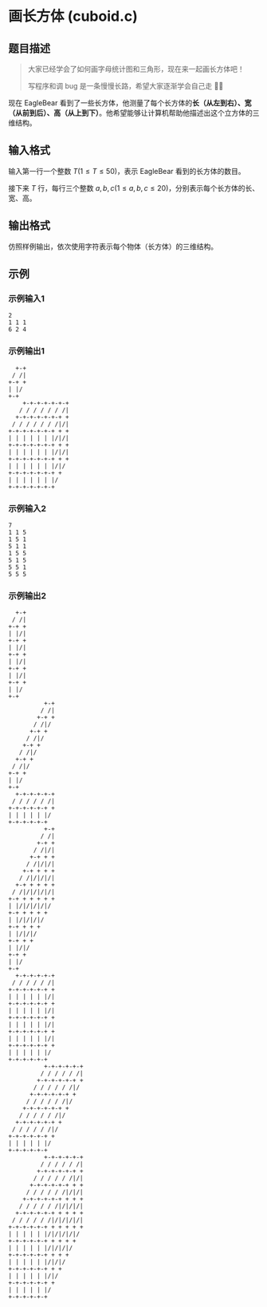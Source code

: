 # 画长方体 (cuboid.c)

## 题目描述

> 大家已经学会了如何画字母统计图和三角形，现在来一起画长方体吧！
>
> 写程序和调 bug 是一条慢慢长路，希望大家逐渐学会自己走 🙏🏻

现在 EagleBear 看到了一些长方体，他测量了每个长方体的**长（从左到右）、宽（从前到后）、高（从上到下）**。他希望能够让计算机帮助他描述出这个立方体的三维结构。

## 输入格式

输入第一行一个整数 $T(1 \le T \le 50)$，表示 EagleBear 看到的长方体的数目。

接下来 $T$ 行，每行三个整数 $a, b, c (1\le a, b, c \le 20)$，分别表示每个长方体的长、宽、高。

## 输出格式

仿照样例输出，依次使用字符表示每个物体（长方体）的三维结构。

## 示例

### 示例输入1

```text
2
1 1 1
6 2 4
```

### 示例输出1

```text
  +-+
 / /|
+-+ +
| |/ 
+-+  
    +-+-+-+-+-+-+
   / / / / / / /|
  +-+-+-+-+-+-+ +
 / / / / / / /|/|
+-+-+-+-+-+-+ + +
| | | | | | |/|/|
+-+-+-+-+-+-+ + +
| | | | | | |/|/|
+-+-+-+-+-+-+ + +
| | | | | | |/|/ 
+-+-+-+-+-+-+ +  
| | | | | | |/   
+-+-+-+-+-+-+    
```

### 示例输入2

```text
7
1 1 5
1 5 1
5 1 1
1 5 5
5 1 5
5 5 1
5 5 5
```

### 示例输出2

```text
  +-+
 / /|
+-+ +
| |/|
+-+ +
| |/|
+-+ +
| |/|
+-+ +
| |/|
+-+ +
| |/ 
+-+  
          +-+
         / /|
        +-+ +
       / /|/ 
      +-+ +  
     / /|/   
    +-+ +    
   / /|/     
  +-+ +      
 / /|/       
+-+ +        
| |/         
+-+          
  +-+-+-+-+-+
 / / / / / /|
+-+-+-+-+-+ +
| | | | | |/ 
+-+-+-+-+-+  
          +-+
         / /|
        +-+ +
       / /|/|
      +-+ + +
     / /|/|/|
    +-+ + + +
   / /|/|/|/|
  +-+ + + + +
 / /|/|/|/|/|
+-+ + + + + +
| |/|/|/|/|/ 
+-+ + + + +  
| |/|/|/|/   
+-+ + + +    
| |/|/|/     
+-+ + +      
| |/|/       
+-+ +        
| |/         
+-+          
  +-+-+-+-+-+
 / / / / / /|
+-+-+-+-+-+ +
| | | | | |/|
+-+-+-+-+-+ +
| | | | | |/|
+-+-+-+-+-+ +
| | | | | |/|
+-+-+-+-+-+ +
| | | | | |/|
+-+-+-+-+-+ +
| | | | | |/ 
+-+-+-+-+-+  
          +-+-+-+-+-+
         / / / / / /|
        +-+-+-+-+-+ +
       / / / / / /|/ 
      +-+-+-+-+-+ +  
     / / / / / /|/   
    +-+-+-+-+-+ +    
   / / / / / /|/     
  +-+-+-+-+-+ +      
 / / / / / /|/       
+-+-+-+-+-+ +        
| | | | | |/         
+-+-+-+-+-+          
          +-+-+-+-+-+
         / / / / / /|
        +-+-+-+-+-+ +
       / / / / / /|/|
      +-+-+-+-+-+ + +
     / / / / / /|/|/|
    +-+-+-+-+-+ + + +
   / / / / / /|/|/|/|
  +-+-+-+-+-+ + + + +
 / / / / / /|/|/|/|/|
+-+-+-+-+-+ + + + + +
| | | | | |/|/|/|/|/ 
+-+-+-+-+-+ + + + +  
| | | | | |/|/|/|/   
+-+-+-+-+-+ + + +    
| | | | | |/|/|/     
+-+-+-+-+-+ + +      
| | | | | |/|/       
+-+-+-+-+-+ +        
| | | | | |/         
+-+-+-+-+-+          
```
